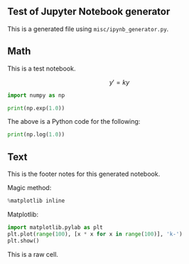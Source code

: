 ## Test of Jupyter Notebook generator

This is a generated file using `misc/ipynb_generator.py`.

## Math

This is a test notebook.

$$y'=ky$$

```python
import numpy as np

print(np.exp(1.0))
```

The above is a Python code for the following:

```python
print(np.log(1.0))
```

## Text

This is the footer notes for this generated notebook.

Magic method:

```python
%matplotlib inline
```

Matplotlib:

```python
import matplotlib.pylab as plt
plt.plot(range(100), [x * x for x in range(100)], 'k-')
plt.show()
```

This is a raw cell.
